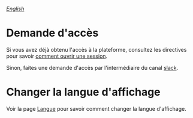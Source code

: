 _[English](../en/RequestAccess.md)_
# Demande d'accès

Si vous avez déjà obtenu l'accès à la plateforme, consultez les
directives pour savoir [comment ouvrir une session](Login.md).

Sinon, faites une demande d'accès par l'intermédiaire du
canal [slack](https://cae-eac.slack.com).

# Changer la langue d'affichage
Voir la page [Langue](Langue.md) pour savoir comment changer la langue d'affichage.
